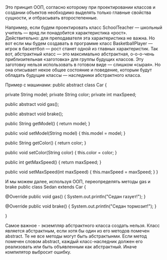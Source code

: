 Это принцип ООП, согласно которому при проектировании классов и создании объектов необходимо выделять только главные свойства сущности, и отбрасывать второстепенные.

Например, если будем проектировать класс SchoolTeacher — школьный учитель — вряд ли понадобится характеристика «рост». Действительно: для преподавателя эта характеристика не важна. Но вот если мы будем создавать в программе класс BasketballPlayer — игрок в баскетбол — рост станет одной из главных характеристик.
Так вот, абстрактный класс — это максимально абстрактная, о-о-о-чень приблизительная «заготовка» для группы будущих классов. Эту заготовку нельзя использовать в готовом виде — слишком «сырая». Но она описывает некое общее состояние и поведение, которым будут обладать будущие классы — наследники абстрактного класса.

Пример с машинами:
public abstract class Car {

   private String model;
   private String color;
   private int maxSpeed;

   public abstract void gas();

   public abstract void brake();

   public String getModel() {
       return model;
   }

   public void setModel(String model) {
       this.model = model;
   }

   public String getColor() {
       return color;
   }

   public void setColor(String color) {
       this.color = color;
   }

   public int getMaxSpeed() {
       return maxSpeed;
   }

   public void setMaxSpeed(int maxSpeed) {
       this.maxSpeed = maxSpeed;
   }
}

И мы можем далее, используя ООП, переопределять методы gas и brake
public class Sedan extends Car {

   @Override
   public void gas() {
       System.out.println("Седан газует!");
   }

   @Override
   public void brake() {
       System.out.println("Седан тормозит!");
   }

}

Самое важное - экземпляр абстрактного класса создать нельзя.
Класс является абстрактным, если хотя бы один из его методов помечен abstract. Те не все методы могут быть абстрактынми.
Если метод помечен словом abstract, каждый класс-наследник должен его реализовать или быть объявленным как абстрактный. Иначе компилятор выбросит ошибку.
